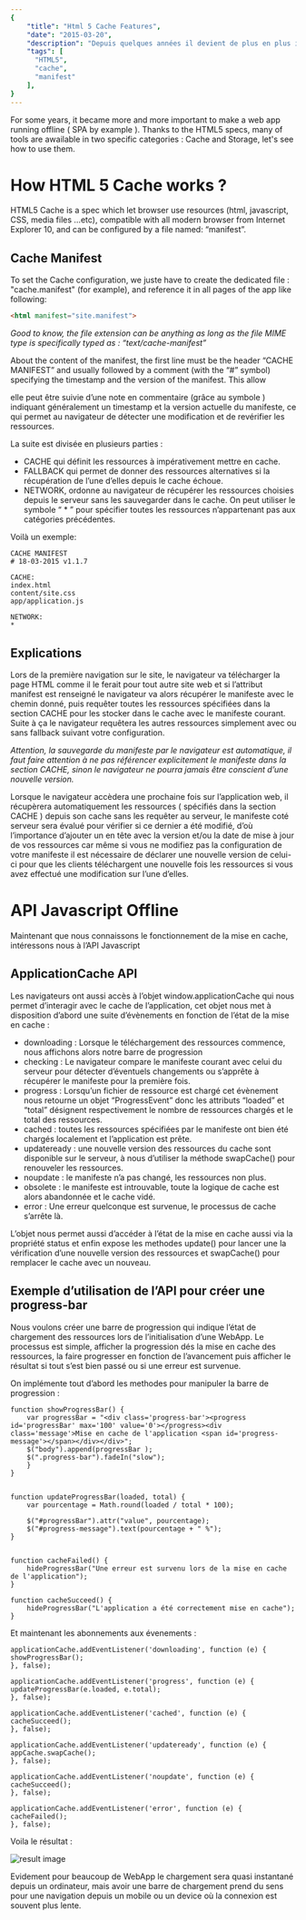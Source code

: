 ```yaml
---
{
	"title": "Html 5 Cache Features",
   	"date": "2015-03-20",
   	"description": "Depuis quelques années il devient de plus en plus important de pouvoir permettre à une web application de fonctionner de façon offline (notamment pour les Single Page Applications)...",
   	"tags": [
      "HTML5",
      "cache",
      "manifest"
   	],
}
---
```


For some years, it became more and more important to make a web app running offline ( SPA by example ). Thanks to the HTML5 specs, many of tools are awailable in two specific categories : Cache and Storage, let's see how to use them.

How HTML 5 Cache works ?
====================================

HTML5 Cache is a spec which let browser use resources (html, javascript, CSS, media files …etc), compatible with all modern browser from Internet Explorer 10, and can be configured by a file named: “manifest”.

Cache Manifest
--------------

To set the Cache configuration, we juste have to create the dedicated file  : "cache.manifest" (for example), and reference it in all pages of the app like following:
```html
<html manifest="site.manifest">
```

*Good to know, the file extension can be anything as long as the file MIME type is specifically typed as : “text/cache-manifest”*

About the content of the manifest, the first line must be the header “CACHE MANIFEST” and usually followed by a comment (with the “#” symbol) specifying the timestamp and the version of the manifest. This allow 

elle peut être suivie d’une note en commentaire (grâce au symbole ) indiquant généralement un timestamp et la version actuelle du manifeste, ce qui permet au navigateur de détecter une modification et de revérifier les ressources.

La suite est divisée en plusieurs parties :

* CACHE qui définit les ressources à impérativement mettre en cache.
* FALLBACK qui permet de donner des ressources alternatives si la récupération de l’une d’elles depuis le cache échoue.
* NETWORK, ordonne au navigateur de récupérer les ressources choisies depuis le serveur sans les sauvegarder dans le cache. On peut utiliser le symbole “ * ” pour spécifier toutes les ressources n’appartenant pas aux catégories précédentes.

Voilà un exemple:

```
CACHE MANIFEST
# 18-03-2015 v1.1.7

CACHE:
index.html
content/site.css
app/application.js

NETWORK:
*
```

Explications
------------

Lors de la première navigation sur le site, le navigateur va télécharger la page HTML comme il le ferait pour tout autre site web et si l’attribut manifest est renseigné le navigateur va alors  récupérer le manifeste avec le chemin donné, puis requêter toutes les ressources spécifiées dans la section CACHE  pour les stocker dans le cache avec le manifeste courant. Suite à ça le navigateur requêtera les autres ressources simplement avec ou sans fallback suivant votre configuration.

*Attention, la sauvegarde du manifeste par le navigateur est automatique, il faut faire attention à ne pas référencer explicitement le manifeste dans la section CACHE, sinon le navigateur ne pourra jamais être conscient d’une nouvelle version.*

Lorsque le navigateur accèdera une prochaine fois sur l’application web, il récupèrera automatiquement les ressources ( spécifiés dans la section CACHE ) depuis son cache sans les requêter au serveur, le manifeste coté serveur sera évalué pour vérifier si ce dernier a été modifié, d’où l’importance d’ajouter un en tête avec la version et/ou la date de mise à jour  de vos ressources car même si vous ne modifiez pas la configuration de votre manifeste il est nécessaire de déclarer une nouvelle version de celui-ci pour que les clients téléchargent une nouvelle fois les ressources si vous avez effectué une modification sur l’une d’elles.

API Javascript Offline
======================
Maintenant que nous connaissons le fonctionnement de la mise en cache, intéressons nous à l’API Javascript

ApplicationCache API
--------------------

Les navigateurs ont aussi accès à l’objet window.applicationCache qui nous permet d’interagir avec le cache de l’application, cet objet nous met à disposition d’abord une suite d’évènements en fonction de l’état de la mise en cache :

* downloading : Lorsque le téléchargement des ressources commence, nous affichons alors notre barre de progression
* checking : Le navigateur compare le manifeste courant avec celui du serveur pour détecter d’éventuels changements ou s’apprête à récupérer le manifeste pour la première fois.
* progress : Lorsqu’un fichier de ressource est chargé cet évènement nous retourne un objet “ProgressEvent” donc les attributs “loaded” et “total” désignent respectivement le nombre de ressources chargés et le total des ressources.
* cached : toutes les ressources spécifiées par le manifeste ont bien été chargés localement et l’application est prête.
* updateready : une nouvelle version des ressources du cache sont disponible sur le serveur, à nous d’utiliser la méthode swapCache() pour renouveler les ressources.
* noupdate : le manifeste n’a pas changé, les ressources non plus.
* obsolete : le manifeste est introuvable, toute la logique de cache est alors abandonnée et le cache vidé.
* error : Une erreur quelconque est survenue, le processus de cache s’arrête là.

L’objet nous permet aussi d’accéder à l’état de la mise en cache aussi via la propriété status et enfin expose les methodes update() pour lancer une la vérification d’une nouvelle version des ressources et swapCache() pour remplacer le cache avec un nouveau.

Exemple d’utilisation de l’API pour créer une progress-bar
----------------------------------------------------------

Nous voulons créer une barre de progression qui indique l’état de chargement des ressources lors de l’initialisation d’une WebApp. Le processus est simple, afficher la progression dés la mise en cache des ressources, la faire progresser en fonction de l’avancement puis afficher le résultat si tout s’est bien passé ou si une erreur est survenue.

On implémente tout d’abord les methodes pour manipuler la barre de progression :

```
function showProgressBar() {
    var progressBar = "<div class='progress-bar'><progress id='progressBar' max='100' value='0'></progress><div class='message'>Mise en cache de l'application <span id='progress-message'></span></div></div>";
    $("body").append(progressBar );
    $(".progress-bar").fadeIn("slow");
    }
}
     
     
function updateProgressBar(loaded, total) {
    var pourcentage = Math.round(loaded / total * 100);
     
    $("#progressBar").attr("value", pourcentage);
    $("#progress-message").text(pourcentage + " %");
}
     
     
function cacheFailed() {
    hideProgressBar("Une erreur est survenu lors de la mise en cache de l'application");
}
     
function cacheSucceed() {
    hideProgressBar("L'application a été correctement mise en cache");
}
```

Et maintenant les abonnements aux évenements :

```
applicationCache.addEventListener('downloading', function (e) {
showProgressBar();
}, false);
 
applicationCache.addEventListener('progress', function (e) {
updateProgressBar(e.loaded, e.total);
}, false);
 
applicationCache.addEventListener('cached', function (e) {
cacheSucceed();
}, false);
 
applicationCache.addEventListener('updateready', function (e) {
appCache.swapCache();
}, false);
 
applicationCache.addEventListener('noupdate', function (e) {
cacheSucceed();
}, false);
 
applicationCache.addEventListener('error', function (e) {
cacheFailed();
}, false);
```

Voila le résultat :

![result image](/cache-mobile-view_219204D2.gif)

Evidement pour beaucoup de WebApp le chargement sera quasi instantané depuis un ordinateur, mais avoir une barre de chargement prend du sens pour une navigation depuis un mobile ou un device où la connexion est souvent plus lente.

